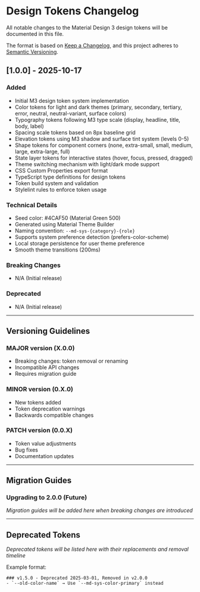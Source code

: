 # Design Tokens Changelog

All notable changes to the Material Design 3 design tokens will be documented in this file.

The format is based on [Keep a Changelog](https://keepachangelog.com/en/1.0.0/),
and this project adheres to [Semantic Versioning](https://semver.org/spec/v2.0.0.html).

## [1.0.0] - 2025-10-17

### Added

- Initial M3 design token system implementation
- Color tokens for light and dark themes (primary, secondary, tertiary, error, neutral, neutral-variant, surface colors)
- Typography tokens following M3 type scale (display, headline, title, body, label)
- Spacing scale tokens based on 8px baseline grid
- Elevation tokens using M3 shadow and surface tint system (levels 0-5)
- Shape tokens for component corners (none, extra-small, small, medium, large, extra-large, full)
- State layer tokens for interactive states (hover, focus, pressed, dragged)
- Theme switching mechanism with light/dark mode support
- CSS Custom Properties export format
- TypeScript type definitions for design tokens
- Token build system and validation
- Stylelint rules to enforce token usage

### Technical Details

- Seed color: #4CAF50 (Material Green 500)
- Generated using Material Theme Builder
- Naming convention: `--md-sys-{category}-{role}`
- Supports system preference detection (prefers-color-scheme)
- Local storage persistence for user theme preference
- Smooth theme transitions (200ms)

### Breaking Changes

- N/A (Initial release)

### Deprecated

- N/A (Initial release)

---

## Versioning Guidelines

### MAJOR version (X.0.0)

- Breaking changes: token removal or renaming
- Incompatible API changes
- Requires migration guide

### MINOR version (0.X.0)

- New tokens added
- Token deprecation warnings
- Backwards compatible changes

### PATCH version (0.0.X)

- Token value adjustments
- Bug fixes
- Documentation updates

---

## Migration Guides

### Upgrading to 2.0.0 (Future)

_Migration guides will be added here when breaking changes are introduced_

---

## Deprecated Tokens

_Deprecated tokens will be listed here with their replacements and removal timeline_

Example format:

```
### v1.5.0 - Deprecated 2025-03-01, Removed in v2.0.0
- `--old-color-name` → Use `--md-sys-color-primary` instead
```
